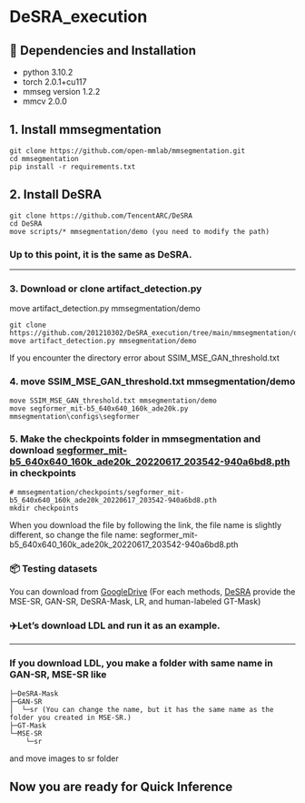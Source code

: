 # DeSRA_execution

## 🔧 Dependencies and Installation
- python 3.10.2
- torch 2.0.1+cu117
- mmseg version 1.2.2
- mmcv  2.0.0

## 1. Install mmsegmentation

    git clone https://github.com/open-mmlab/mmsegmentation.git
    cd mmsegmentation
    pip install -r requirements.txt

## 2. Install DeSRA

    git clone https://github.com/TencentARC/DeSRA
    cd DeSRA
    move scripts/* mmsegmentation/demo (you need to modify the path)

### Up to this point, it is the same as DeSRA.

---------------------------------
### 3. Download or clone artifact_detection.py
move artifact_detection.py mmsegmentation/demo

    git clone https://github.com/201210302/DeSRA_execution/tree/main/mmsegmentation/demo/artifact_detection.py
    move artifact_detection.py mmsegmentation/demo

If you encounter the directory error about SSIM_MSE_GAN_threshold.txt
###  4. move SSIM_MSE_GAN_threshold.txt mmsegmentation/demo

    move SSIM_MSE_GAN_threshold.txt mmsegmentation/demo 
    move segformer_mit-b5_640x640_160k_ade20k.py mmsegmentation\configs\segformer
    
### 5. Make the checkpoints folder in mmsegmentation and download [segformer_mit-b5_640x640_160k_ade20k_20220617_203542-940a6bd8.pth](https://github.com/open-mmlab/mmsegmentation/blob/c685fe6767c4cadf6b051983ca6208f1b9d1ccb8/configs/segformer/README.md?plain=1%23L49) in checkpoints

    # mmsegmentation/checkpoints/segformer_mit-b5_640x640_160k_ade20k_20220617_203542-940a6bd8.pth
    mkdir checkpoints 
When you download the file by following the link, the file name is slightly different, so change the file name: segformer_mit-b5_640x640_160k_ade20k_20220617_203542-940a6bd8.pth

### 📦 Testing datasets
You can download from [GoogleDrive](https://drive.google.com/drive/folders/1jPTvXq_uJvpOaP5uCZ6unmb13Gt2naVC)
(For each methods, [DeSRA](https://github.com/TencentARC/DeSRA?tab=readme-ov-file) provide the MSE-SR, GAN-SR, DeSRA-Mask, LR, and human-labeled GT-Mask)

### ✈️Let’s download LDL and run it as an example.
---------------------------------------------------

### If you download LDL, you make a folder with same name in GAN-SR, MSE-SR like
    ├─DeSRA-Mask
    ├─GAN-SR
    │  └─sr (You can change the name, but it has the same name as the folder you created in MSE-SR.)
    ├─GT-Mask
    └─MSE-SR
        └─sr
and move images to sr folder
## Now you are ready for Quick Inference

